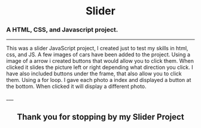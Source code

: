 # 
<h1 align ="center">
  Slider
</h1>


### A HTML, CSS, and Javascript project. 
<hr>

<p>
     This was a slider JavaScript project, I created just to test my skills in html, css, and JS. 
A few images of cars have been added to the project. 
Using a image of a arrow i created buttons that would allow you to click them. When clicked it slides the picture left or right depending what direction you click. 
I have also included buttons under the frame, that also allow you to click them. 
Using a for loop. I gave each photo a index and displayed a button at the bottom. When clicked it will display a different photo. 

</p>
___

<h2 align="center"> 
  Thank you for stopping by my Slider Project
</h2>
